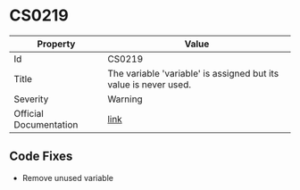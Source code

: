 # CS0219

| Property               | Value                                                             |
| ---------------------- | ----------------------------------------------------------------- |
| Id                     | CS0219                                                            |
| Title                  | The variable 'variable' is assigned but its value is never used\. |
| Severity               | Warning                                                           |
| Official Documentation | [link](http://docs.microsoft.com/en-us/dotnet/csharp/misc/cs0219) |

## Code Fixes

* Remove unused variable
